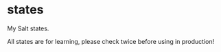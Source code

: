 # states
My Salt states.<br>

All states are for learning, please check twice before using in production!
